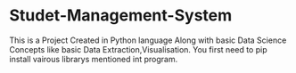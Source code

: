 # Studet-Management-System

This is a Project Created in Python language Along with basic Data Science Concepts like basic Data Extraction,Visualisation.
You first need to pip install vairous librarys mentioned int program.
